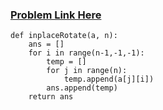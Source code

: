 ### [Problem Link Here](https://www.codingninjas.com/codestudio/guided-paths/data-structures-algorithms/content/118821/offering/1381904)

```
def inplaceRotate(a, n):
    ans = []
    for i in range(n-1,-1,-1):
        temp = []
        for j in range(n):
            temp.append(a[j][i])
        ans.append(temp)
    return ans
```
